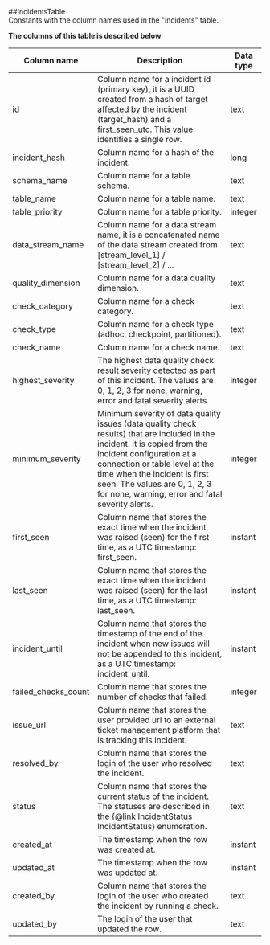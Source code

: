 ##IncidentsTable  
Constants with the column names used in the &quot;incidents&quot; table.  
  
**The columns of this table is described below**  
  
| Column name | Description | Data type |
|-------------|-------------|-----------|
 | id | Column name for a incident id (primary key), it is a UUID created from a hash of target affected by the incident (target_hash) and a first_seen_utc. This value identifies a single row. | text |
 | incident_hash | Column name for a hash of the incident. | long |
 | schema_name | Column name for a table schema. | text |
 | table_name | Column name for a table name. | text |
 | table_priority | Column name for a table priority. | integer |
 | data_stream_name | Column name for a data stream name, it is a concatenated name of the data stream created from [stream_level_1] / [stream_level_2] / ... | text |
 | quality_dimension | Column name for a data quality dimension. | text |
 | check_category | Column name for a check category. | text |
 | check_type | Column name for a check type (adhoc, checkpoint, partitioned). | text |
 | check_name | Column name for a check name. | text |
 | highest_severity | The highest data quality check result severity detected as part of this incident. The values are 0, 1, 2, 3 for none, warning, error and fatal severity alerts. | integer |
 | minimum_severity | Minimum severity of data quality issues (data quality check results) that are included in the incident. It is copied from the incident configuration at a connection or table level at the time when the incident is first seen. The values are 0, 1, 2, 3 for none, warning, error and fatal severity alerts. | integer |
 | first_seen | Column name that stores the exact time when the incident was raised (seen) for the first time, as a UTC timestamp: first_seen. | instant |
 | last_seen | Column name that stores the exact time when the incident was raised (seen) for the last time, as a UTC timestamp: last_seen. | instant |
 | incident_until | Column name that stores the timestamp of the end of the incident when new issues will not be appended to this incident, as a UTC timestamp: incident_until. | instant |
 | failed_checks_count | Column name that stores the number of checks that failed. | integer |
 | issue_url | Column name that stores the user provided url to an external ticket management platform that is tracking this incident. | text |
 | resolved_by | Column name that stores the login of the user who resolved the incident. | text |
 | status | Column name that stores the current status of the incident. The statuses are described in the {@link IncidentStatus IncidentStatus} enumeration. | text |
 | created_at | The timestamp when the row was created at. | instant |
 | updated_at | The timestamp when the row was updated at. | instant |
 | created_by | Column name that stores the login of the user who created the incident by running a check. | text |
 | updated_by | The login of the user that updated the row. | text |
